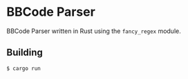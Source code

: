 # BBCode Parser
BBCode Parser written in Rust using the `fancy_regex` module.

## Building
```console
$ cargo run
```